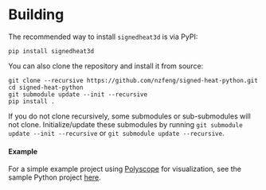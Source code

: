 # Building

The recommended way to install `signedheat3d` is via PyPI:

```
pip install signedheat3d
```
You can also clone the repository and install it from source:
```
git clone --recursive https://github.com/nzfeng/signed-heat-python.git
cd signed-heat-python
git submodule update --init --recursive
pip install .
```
If you do not clone recursively, some submodules or sub-submodules will not clone. Initialize/update these submodules by running `git submodule update --init --recursive` or `git submodule update --recursive`.

#### Example

For a simple example project using [Polyscope](https://polyscope.run) for visualization, see the sample Python project [here](https://github.com/nzfeng/signed-heat-python/blob/main/test/demo.py).
